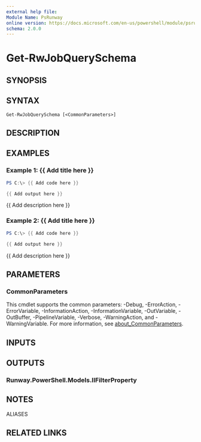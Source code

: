 ```yaml
---
external help file:
Module Name: PsRunway
online version: https://docs.microsoft.com/en-us/powershell/module/psrunway/get-rwjobqueryschema
schema: 2.0.0
---
```


# Get-RwJobQuerySchema

## SYNOPSIS


## SYNTAX

```
Get-RwJobQuerySchema [<CommonParameters>]
```

## DESCRIPTION


## EXAMPLES

### Example 1: {{ Add title here }}
```powershell
PS C:\> {{ Add code here }}

{{ Add output here }}
```

{{ Add description here }}

### Example 2: {{ Add title here }}
```powershell
PS C:\> {{ Add code here }}

{{ Add output here }}
```

{{ Add description here }}

## PARAMETERS

### CommonParameters
This cmdlet supports the common parameters: -Debug, -ErrorAction, -ErrorVariable, -InformationAction, -InformationVariable, -OutVariable, -OutBuffer, -PipelineVariable, -Verbose, -WarningAction, and -WarningVariable. For more information, see [about_CommonParameters](http://go.microsoft.com/fwlink/?LinkID=113216).

## INPUTS

## OUTPUTS

### Runway.PowerShell.Models.IIFilterProperty

## NOTES

ALIASES

## RELATED LINKS

